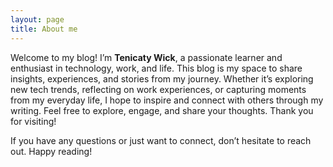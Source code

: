 ```yaml
---
layout: page
title: About me
---
```


Welcome to my blog! I’m **Tenicaty Wick**, a passionate learner and enthusiast in technology, work, and life. This blog is my space to share insights, experiences, and stories from my journey. Whether it’s exploring new tech trends, reflecting on work experiences, or capturing moments from my everyday life, I hope to inspire and connect with others through my writing. Feel free to explore, engage, and share your thoughts. Thank you for visiting!

If you have any questions or just want to connect, don’t hesitate to reach out. Happy reading!
